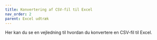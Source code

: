```yaml
---
title: Konvertering af CSV-fil til Excel
nav_order: 2
parent: Excel udtræk
---
```

 
Her kan du se en vejledning til hvordan du konvertere en CSV-fil til Excel.
